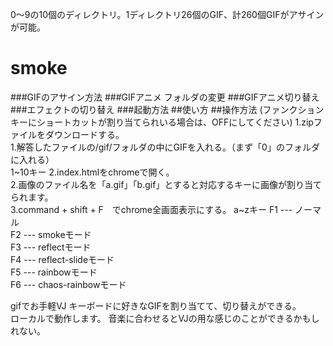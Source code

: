 











  0〜9の10個のディレクトリ。1ディレクトリ26個のGIF、計260個GIFがアサインが可能。
# smoke
###GIFのアサイン方法
###GIFアニメ フォルダの変更
###GIFアニメ切り替え
###エフェクトの切り替え
###起動方法
##使い方
##操作方法
(ファンクションキーにショートカットが割り当てられいる場合は、OFFにしてください)
1.zipファイルをダウンロードする。  
1.解答したファイルの/gif/フォルダの中にGIFを入れる。（まず「0」のフォルダに入れる）  
1~10キー
2.index.htmlをchromeで開く。  
2.画像のファイル名を「a.gif」「b.gif」とすると対応するキーに画像が割り当てられます。  
3.command + shift + F　でchrome全画面表示にする。
a~zキー
F1 --- ノーマル  
F2 --- smokeモード  
F3 --- reflectモード  
F4 --- reflect-slideモード  
F5 --- rainbowモード  
F6 --- chaos-rainbowモード

gifでお手軽VJ
キーボードに好きなGIFを割り当てて、切り替えができる。  
ローカルで動作します。
音楽に合わせるとVJの用な感じのことができるかもしれない。